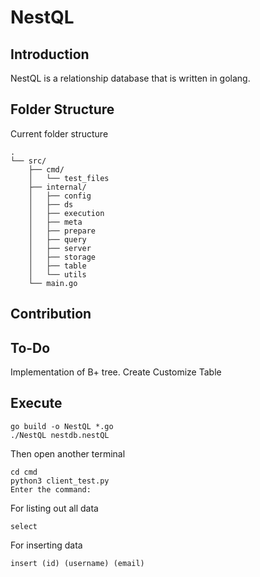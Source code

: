# NestQL

## Introduction
NestQL is a relationship database that is written in golang.

## Folder Structure
Current folder structure 
```
.
└── src/
    ├── cmd/
    │   └── test_files
    ├── internal/
    │   ├── config
    │   ├── ds
    │   ├── execution
    │   ├── meta
    │   ├── prepare
    │   ├── query
    │   ├── server
    │   ├── storage
    │   ├── table
    │   └── utils
    └── main.go
```

## Contribution

## To-Do
Implementation of B+ tree. 
Create Customize Table
## Execute
```
go build -o NestQL *.go
./NestQL nestdb.nestQL
```
Then open another terminal
```
cd cmd
python3 client_test.py
Enter the command: 
```
For listing out all data
```
select
```
For inserting data
```
insert (id) (username) (email)
```




